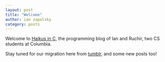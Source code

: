```yaml
---
layout: post
title: "Welcome"
author: ian zapolsky
category: posts
---
```


Welcome to [Haikus in C][haikus], the programming blog of Ian and Ruchir, two
CS students at Columbia.

Stay tuned for our migration here from [tumblr][tumblr], and some new posts too!

[haikus]: https://haikus-in-c.github.io
[haikus_github]: https://github.com/haikus-in-c
[tumblr]: https://haikusinc.tumblr.com
